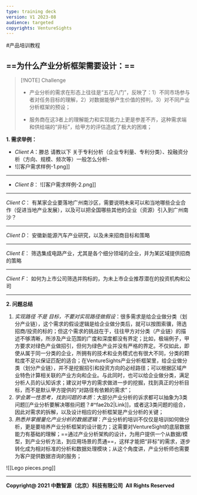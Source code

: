 ```yaml
---
type: training deck
version: V1 2023-08
audience: targeted
copyrights: VentureSights
---
```


#产品培训教程 


==**为什么产业分析框架需要设计：**==
---

> [!NOTE] Challenge
> - 产业分析的需求在形态上往往是“五花八门”，反映了：1）不同市场参与者对任务目标的理解，2）对数据能够产生价值的预判，3）对不同产业分析框架的预设；
> 
> - 服务商在这3者上的理解能力和实现能力上更是参差不齐，这种需求端和供给端的“非标”，给甲方的评估造成了极大的困难；


**1. 需求举例：**

- *Client A*：滕总 请教以下 关于专利分析（企业专利量、专利分类）、投融资分析（方向、规模、频次等）一般怎么分析- 
- ![[客户需求样例-1.png]]
---
- *Client B*： 
![[客户需求样例-2.png]]
---
*Client C*： 有某家企业要落地广州南沙区，需要说明未来可以和当地哪些企业合作（促进当地产业发展），以及可以把全国哪些其他的企业（资源）引入到广州南沙？

---

*Client D*： 安徽新能源汽车产业研究，以及未来招商目标和策略

---
*Client E*： 筛选集成电路产业，尤其是各个细分领域的企业，并为某区域提供招商的策略

---
*Client F*： 如何为上市公司筛选并购标的，为未上市企业推荐潜在的投资机构和公司

---

**2. 问题总结**

1. *实现路径 不是 目标，不要对实现路径做假设*：很多需求是给企业做分类（划分产业链），这个需求的假设逻辑是给企业做分类后，就可以按图索骥，筛选招商/投资的标的；但这个需求的挑战在于，往往甲方对分类（产业链）的描述不够清晰，所涉及产业范围的广度和深度都没有界定；比如，极端例子，甲方要求对绿色产业做招引，但何为绿色产业并没有严格的界定。不仅如此，即使从属于同一分类的企业，所拥有的技术和业务模式也有很大不同，分类的颗粒度不足以保证匹配的适合；在VentureSights产业分析框架里，给企业做分类（划分产业链），并不是挖掘招引和投资方向的必经路径；可以根据区域产业特色计算相关联的产业方向和企业。与此同时，也可以给企业做分类，满足分析人员的认知诉求；建议对甲方的需求做进一步的挖掘，找到真正的分析目标，而不是默认甲方提供的“对路径有依赖的需求”；
2. *学会第一性思考，找到问题的本质*：大部分产业分析的诉求都可以抽象为3类问题[[产业分析要解决哪些问题？#^fae2b2|Link]]，或者这3类问题的组合，因此对需求的拆解，以及设计相应的分析框架是产业分析的关键；
3. *熟悉并掌握量化产业分析的数据逻辑*：产业分析的培训不仅仅是培训如何做分析，更是要培养产业分析框架的设计能力；这需要对VentureSight的底层数据能力有基础的理解；==通过产业分析架构的设计，为用户提供一个从数据/模型，到产业分析方法，到应用场景的贯通==，这样才能把“非标”的需求，逐步转化成为相对标准的分析和数据处理模块；从这个角度讲，产业分析师也需要为客户提供数据咨询的服务；

![[Lego pieces.png]]

---
**Copyright@ 2021 中数智源（北京）科技有限公司** 
**All Rights Reserved**